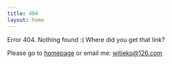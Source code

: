 ```yaml
---
title: 404
layout: home
---
```


Error 404. Nothing found :( Where did you get that link?

Please go to [homepage](/) or email me:
    witieko@126.com


